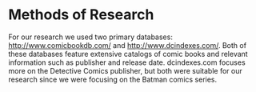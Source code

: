 # Methods of Research

For our research we used two primary databases: http://www.comicbookdb.com/ and http://www.dcindexes.com/. Both of these databases feature extensive catalogs of comic books and relevant information such as publisher and release date. dcindexes.com focuses more on the Detective Comics publisher, but both were suitable for our research since we were focusing on the Batman comics series.

